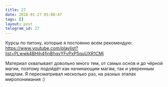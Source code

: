 ```yaml
---
title: 27
date: 2018-01-27 05:08:47
tags: []
layout: post
telegram_id: 27
---
```


Курсы по питону, которые я постоянно всем рекомендую:
<https://www.youtube.com/playlist?list=PLwwk4BHih4fjnBhqvYFvPxP5quUXR1CMj>

Материал охватывает довольно много тем, от самых основ и до чёрной магии, поэтому подойдёт как начинающим магам, так и уверенным мидлам. Я пересматривал несколько раз, на разных этапах миропонимания :)
